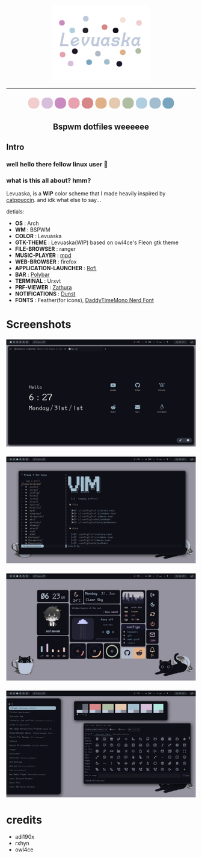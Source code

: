 <h3 align="center">
	<img src="https://github.com/saimoomedits/levuaska/blob/main/git-hub/header-or-smth.png"  height="200" alt="header"/><br/></h3>
	
___________________________________________________________________________________
<h3 align="center">
<img src="git-hub/leoveska-colors/flamingo.png" height="32" width="32"/>    <img src="git-hub/leoveska-colors/mauve.png" height="32" width="32"/>    <img src="git-hub/leoveska-colors/pink.png" height="32" width="32"/>    <img src="git-hub/leoveska-colors/maroon.png" height="32" width="32"/>    <img src="git-hub/leoveska-colors/red.png" height="32" width="32"/>    <img src="git-hub/leoveska-colors/peach.png" height="32" width="32"/>    <img src="git-hub/leoveska-colors/yellow.png" height="32" width="32"/>    <img src="git-hub/leoveska-colors/green.png" height="32" width="32"/>    <img src="git-hub/leoveska-colors/teal.png" height="32" width="32"/>    <img src="git-hub/leoveska-colors/blue.png" height="32" width="32"/>    <img src="git-hub/leoveska-colors/sky.png" height="32" width="32"/></h3>

<h2 align="center">Bspwm dotfiles weeeeee</h2>


## Intro
### well hello there fellow linux user 🐧

### what is this all about? hmm?
Levuaska, is a **WIP** color scheme that I made heavily inspired by [catppuccin](https://github.com/catppuccin/catppuccin). and idk what else to say...


detials:
* **OS** : Arch
* **WM** : BSPWM
* **COLOR** : Levuaska
* **GTK-THEME** : Levuaska(WIP) based on owl4ce's Fleon gtk theme
* **FILE-BROWSER** : ranger
* **MUSIC-PLAYER** : [mpd](https://www.musicpd.org/)
* **WEB-BROWSER** : firefox
* **APPLICATION-LAUNCHER** : [Rofi](https://github.com/davatorium/rofi)
* **BAR** : [Polybar](https://github.com/polybar/polybar)
* **TERMINAL** : Urxvt
* **PRF-VIEWER** : [Zathura](https://github.com/pwmt/zathura)
* **NOTIFICATIONS** : [Dunst](https://dunst-project.org/)
* **FONTS** : Feather(for icons), [DaddyTimeMono Nerd Font](https://github.com/ryanoasis/nerd-fonts/releases/download/v2.1.0/DaddyTimeMono.zip)

# Screenshots
<h3 align="center"><a> <img src="https://github.com/saimoomedits/levuaska/blob/main/screenshots/ss_1.png?raw=true" alt="desktop" border="0"></a></h3>
<h3 align="center"><a> <img src="https://github.com/saimoomedits/levuaska/blob/main/screenshots/ss_2.png?raw=true" alt="desktop" border="0"></a></h3>
<h3 align="center"><a> <img src="https://github.com/saimoomedits/levuaska/blob/main/screenshots/ss_3.png?raw=true" alt="desktop" border="0"></a></h3>
<h3 align="center"><a> <img src="https://github.com/saimoomedits/levuaska/blob/main/screenshots/ss_4.png?raw=true" alt="desktop" border="0"></a></h3>


# credits
* adi190x
* rxhyn
* owl4ce

